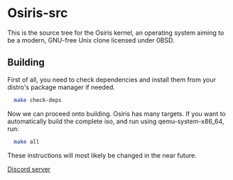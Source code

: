 # Osiris-src

This is the source tree for the Osiris kernel, an operating system aiming to be a modern, GNU-free Unix clone licensed under 0BSD.


## Building

First of all, you need to check dependencies and install them from your distro's package manager if needed.

```bash
  make check-deps
```

Now we can proceed onto building. Osiris has many targets. If you want to automatically build the complete iso, and run using qemu-system-x86_64, run:
```bash
  make all
```  
These instructions will most likely be changed in the near future.

[Discord server](https://discord.gg/DT7SGbU2y3)
